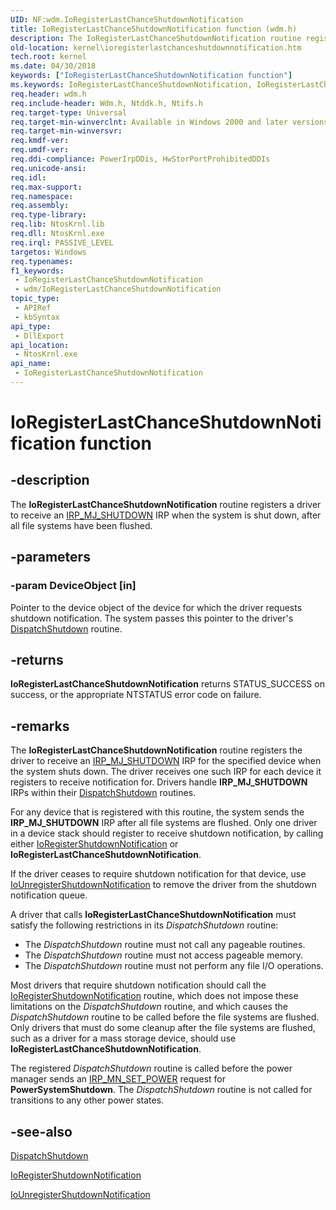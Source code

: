 ```yaml
---
UID: NF:wdm.IoRegisterLastChanceShutdownNotification
title: IoRegisterLastChanceShutdownNotification function (wdm.h)
description: The IoRegisterLastChanceShutdownNotification routine registers a driver to receive an IRP_MJ_SHUTDOWN IRP when the system is shut down, after all file systems have been flushed.
old-location: kernel\ioregisterlastchanceshutdownnotification.htm
tech.root: kernel
ms.date: 04/30/2018
keywords: ["IoRegisterLastChanceShutdownNotification function"]
ms.keywords: IoRegisterLastChanceShutdownNotification, IoRegisterLastChanceShutdownNotification routine [Kernel-Mode Driver Architecture], k104_233a75d7-252b-45e3-a980-bda55edd3fdc.xml, kernel.ioregisterlastchanceshutdownnotification, wdm/IoRegisterLastChanceShutdownNotification
req.header: wdm.h
req.include-header: Wdm.h, Ntddk.h, Ntifs.h
req.target-type: Universal
req.target-min-winverclnt: Available in Windows 2000 and later versions of Windows. Not available in Microsoft Windows 98/Me.
req.target-min-winversvr: 
req.kmdf-ver: 
req.umdf-ver: 
req.ddi-compliance: PowerIrpDDis, HwStorPortProhibitedDDIs
req.unicode-ansi: 
req.idl: 
req.max-support: 
req.namespace: 
req.assembly: 
req.type-library: 
req.lib: NtosKrnl.lib
req.dll: NtosKrnl.exe
req.irql: PASSIVE_LEVEL
targetos: Windows
req.typenames: 
f1_keywords:
 - IoRegisterLastChanceShutdownNotification
 - wdm/IoRegisterLastChanceShutdownNotification
topic_type:
 - APIRef
 - kbSyntax
api_type:
 - DllExport
api_location:
 - NtosKrnl.exe
api_name:
 - IoRegisterLastChanceShutdownNotification
---
```


# IoRegisterLastChanceShutdownNotification function


## -description

The <b>IoRegisterLastChanceShutdownNotification</b> routine registers a driver to receive an <a href="/windows-hardware/drivers/ifs/irp-mj-shutdown">IRP_MJ_SHUTDOWN</a> IRP when the system is shut down, after all file systems have been flushed.

## -parameters

### -param DeviceObject [in]


Pointer to the device object of the device for which the driver requests shutdown notification. The system passes this pointer to the driver's <a href="/windows-hardware/drivers/ddi/wdm/nc-wdm-driver_dispatch">DispatchShutdown</a> routine.

## -returns

<b>IoRegisterLastChanceShutdownNotification</b> returns STATUS_SUCCESS on success, or the appropriate NTSTATUS error code on failure.

## -remarks

The <b>IoRegisterLastChanceShutdownNotification</b> routine registers the driver to receive an <a href="/windows-hardware/drivers/ifs/irp-mj-shutdown">IRP_MJ_SHUTDOWN</a> IRP for the specified device when the system shuts down. The driver receives one such IRP for each device it registers to receive notification for. Drivers handle <b>IRP_MJ_SHUTDOWN</b> IRPs within their <a href="/windows-hardware/drivers/ddi/wdm/nc-wdm-driver_dispatch">DispatchShutdown</a> routines.

For any device that is registered with this routine, the system sends the <b>IRP_MJ_SHUTDOWN</b> IRP after all file systems are flushed. Only one driver in a device stack should register to receive shutdown notification, by calling either <a href="/windows-hardware/drivers/ddi/wdm/nf-wdm-ioregistershutdownnotification">IoRegisterShutdownNotification</a> or <b>IoRegisterLastChanceShutdownNotification</b>.

If the driver ceases to require shutdown notification for that device, use <a href="/windows-hardware/drivers/ddi/wdm/nf-wdm-iounregistershutdownnotification">IoUnregisterShutdownNotification</a> to remove the driver from the shutdown notification queue.

A driver that calls <b>IoRegisterLastChanceShutdownNotification</b> must satisfy the following restrictions in its <i>DispatchShutdown</i> routine:

<ul>
<li>
The <i>DispatchShutdown</i> routine must not call any pageable routines.

</li>
<li>
The <i>DispatchShutdown</i> routine must not access pageable memory.

</li>
<li>
The <i>DispatchShutdown</i> routine must not perform any file I/O operations.

</li>
</ul>
Most drivers that require shutdown notification should call the <a href="/windows-hardware/drivers/ddi/wdm/nf-wdm-ioregistershutdownnotification">IoRegisterShutdownNotification</a> routine, which does not impose these limitations on the <i>DispatchShutdown</i> routine, and which causes the <i>DispatchShutdown</i> routine to be called before the file systems are flushed. Only drivers that must do some cleanup after the file systems are flushed, such as a driver for a mass storage device, should use <b>IoRegisterLastChanceShutdownNotification</b>.

The registered <i>DispatchShutdown</i> routine is called before the power manager sends an <a href="/windows-hardware/drivers/kernel/irp-mn-set-power">IRP_MN_SET_POWER</a> request for <b>PowerSystemShutdown</b>. The <i>DispatchShutdown</i> routine is not called for transitions to any other power states.

## -see-also

<a href="/windows-hardware/drivers/ddi/wdm/nc-wdm-driver_dispatch">DispatchShutdown</a>



<a href="/windows-hardware/drivers/ddi/wdm/nf-wdm-ioregistershutdownnotification">IoRegisterShutdownNotification</a>



<a href="/windows-hardware/drivers/ddi/wdm/nf-wdm-iounregistershutdownnotification">IoUnregisterShutdownNotification</a>
